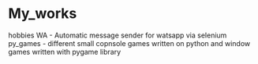 # My_works
hobbies
WA - Automatic message sender for watsapp via selenium
py_games - different small copnsole games written on python and window games written with pygame library
